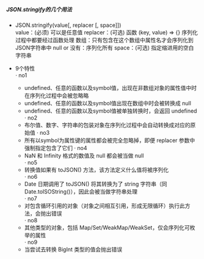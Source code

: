 ##### JSON.stringify的几个用法

- JSON.stringify(value[, replacer [, space]])  
value：(必须) 可以是任意值
replacer：(可选) 函数 (key, value) => {} 序列化过程中都要经过函数处理
        数组：只有包含在这个数组中属性名才会序列化到JSON字符串中
        null or 没有：序列化所有
space：(可选) 指定缩进用的空白字符串

- 9个特性  
  · no1
    + undefined、任意的函数以及symbol值，出现在非数组对象的属性值中时在序列化过程中会被忽略略  
    + undefined、任意的函数以及symbol值出现在数组中时会被转换成 null  
    + undefined、任意的函数以及symbol值被单独转换时，会返回 undefined  
  · no2    
    + 布尔值、数字、字符串的包装对象在序列化过程中会自动转换成对应的原始值
  · no3  
    + 所有以symbol为属性键的属性都会被完全忽略掉，即便 replacer 参数中强制指定包含了它们
  · no4  
    + NaN 和 Infinity 格式的数值及 null 都会被当做 null  
  · no5  
    + 转换值如果有 toJSON() 方法，该方法定义什么值将被序列化  
  · no6  
    + Date 日期调用了 toJSON() 将其转换为了 string 字符串（同Date.toISOString()），因此会被当做字符串处理  
  · no7
    + 对包含循环引用的对象（对象之间相互引用，形成无限循环）执行此方法，会抛出错误  
  · no8  
    + 其他类型的对象，包括 Map/Set/WeakMap/WeakSet，仅会序列化可枚举的属性  
  · no9
    + 当尝试去转换 BigInt 类型的值会抛出错误  